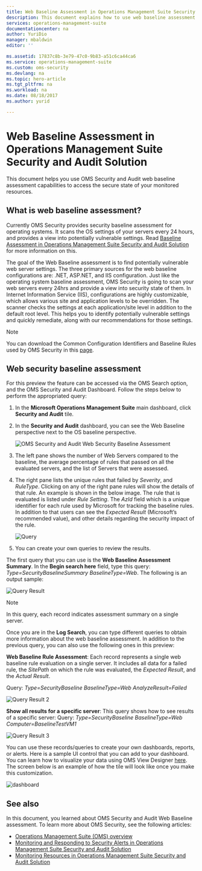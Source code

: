 ```yaml
---
title: Web Baseline Assessment in Operations Management Suite Security and Audit Solution Baseline | Microsoft Docs
description: This document explains how to use web baseline assessment in OMS Security and Audit solution to perform a baseline assessment of all monitored web servers for compliance and security purpose.
services: operations-management-suite
documentationcenter: na
author: YuriDio
manager: mbaldwin
editor: ''

ms.assetid: 17837c8b-3e79-47c0-9b83-a51c6ca44ca6
ms.service: operations-management-suite
ms.custom: oms-security
ms.devlang: na
ms.topic: hero-article
ms.tgt_pltfrm: na
ms.workload: na
ms.date: 08/18/2017
ms.author: yurid

---
```

# Web Baseline Assessment in Operations Management Suite Security and Audit Solution
This document helps you use OMS Security and Audit web baseline assessment capabilities to access the secure state of your monitored resources.

## What is web baseline assessment?
Currently OMS Security provides security baseline assessment for operating systems. It scans the OS settings of your servers every 24 hours, and provides a view into potentially vulnerable settings. Read [Baseline Assessment in Operations Management Suite Security and Audit Solution](https://docs.microsoft.com/azure/operations-management-suite/oms-security-baseline) for more information on this.

The goal of the Web Baseline assessment is to find potentially vulnerable web server settings. The three primary sources for the web baseline configurations are: .NET, ASP.NET, and IIS configuration.  Just like the operating system baseline assessment, OMS Security is going to scan your web servers every 24hrs and provide a view into security state of them.  In Internet Information Service (IIS), configurations are highly customizable, which allows various site and application levels to be overridden. The scanner checks the settings at each application/site level in addition to the default root level. This helps you to identify potentially vulnerable settings and quickly remediate, along with our recommendations for those settings.

>[!NOTE] 
>You can download the Common Configuration Identifiers and Baseline Rules used by OMS Security in this [page](https://gallery.technet.microsoft.com/Azure-Security-Center-a789e335?redir=0).


## Web security baseline assessment

For this preview the feature can be accessed via the OMS Search option, and the OMS Security and Audit Dashboard. Follow the steps below to perform the appropriated query:

1. In the **Microsoft Operations Management Suite** main dashboard, click **Security and Audit** tile.
2. In the **Security and Audit** dashboard, you can see the Web Baseline perspective next to the OS baseline perspective.
   
    ![OMS Security and Audit Web Security Baseline Assessment](./media/oms-security-web-baseline/oms-security-web-baseline-fig5.png)

3. The left pane shows the number of Web Servers compared to the baseline, the average percentage of rules that passed on all the evaluated servers, and the list of Servers that were assessed.
4. The right pane lists the unique rules that failed by *Severity*, and *RuleType*. Clicking on any of the right pane rules will show the details of that rule. An example is shown in the below image. The rule that is evaluated is listed under *Rule Setting*. The *AzId* field which is a unique identifier for each rule used by Microsoft for tracking the baseline rules. In addition to that users can see the *Expected Result* (Microsoft’s recommended value), and other details regarding the security impact of the rule.
    
    ![Query](./media/oms-security-web-baseline/oms-security-web-baseline-fig6.png)

5. You can create your own queries to review the results. 

The first query that you can use is the **Web Baseline Assessment Summary**. In the **Begin search here** field, type this query: *Type=SecurityBaselineSummary BaselineType=Web*. The following is an output sample:

![Query Result](./media/oms-security-web-baseline/oms-security-web-baseline-fig7.png)

>[!NOTE] 
>In this query, each record indicates assessment summary on a single server.

Once you are in the **Log Search**, you can type different queries to obtain more information about the web baseline assessment. In addition to the previous query, you can also use the following ones in this preview:

**Web Baseline Rule Assessment**: Each record represents a single web baseline rule evaluation on a single server. It includes all data for a failed rule, the *SitePath* on which the rule was evaluated, the *Expected Result*, and the *Actual Result*.

Query: *Type=SecurityBaseline BaselineType=Web AnalyzeResult=Failed*

![Query Result 2](./media/oms-security-web-baseline/oms-security-web-baseline-fig8.png)

**Show all results for a specific server**: This query shows how to see results of a specific server:
Query: *Type=SecurityBaseline BaselineType=Web Computer=BaselineTestVM1*

![Query Result 3](./media/oms-security-web-baseline/oms-security-web-baseline-fig3.png)

You can use these records/queries to create your own dashboards, reports, or alerts. Here is a sample UI control that you can add to your dashboard. You can learn how to visualize your data using OMS View Designer [here](https://blogs.technet.microsoft.com/msoms/2016/06/30/oms-view-designer-visualize-your-data-your-way/). The screen below is an example of how the tile will look like once you make this customization.

![dashboard](./media/oms-security-web-baseline/oms-security-web-baseline-fig4.png)

## See also
In this document, you learned about OMS Security and Audit Web Baseline assessment. To learn more about OMS Security, see the following articles:

* [Operations Management Suite (OMS) overview](operations-management-suite-overview.md)
* [Monitoring and Responding to Security Alerts in Operations Management Suite Security and Audit Solution](oms-security-responding-alerts.md)
* [Monitoring Resources in Operations Management Suite Security and Audit Solution](oms-security-monitoring-resources.md)

